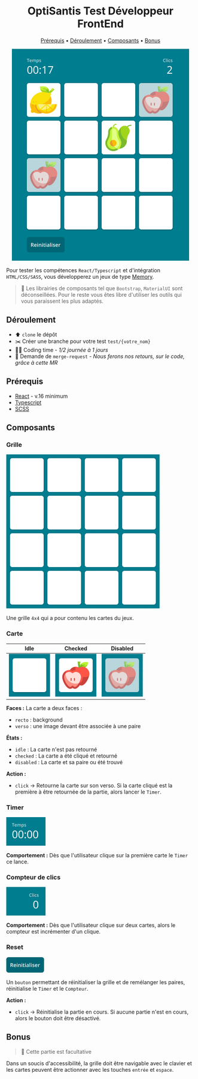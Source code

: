 <h1 align="center">OptiSantis Test Développeur FrontEnd</h1>

<p align="center">
    <a href="#prérequis">Prérequis</a> • <a href="#déroulement">Déroulement</a> • <a href="#composants">Composants</a> • <a href="#bonus">Bonus</a>
</p>

<div align="center">
    <img src="./assets/images/.docs/Grid.jpg" alt="Jeux du Memory en cours" />
</div>

Pour tester les compétences `React/Typescript` et d'intégration `HTML/CSS/SASS`, vous développerez un jeux de type [Memory](https://fr.wikipedia.org/wiki/Memory_(jeu)).

> 🚨 Les librairies de composants tel que `Bootstrap`, `MaterialUI` sont déconseillées. Pour le reste vous êtes libre d'utiliser les outils qui vous paraissent les plus adaptés.

## Déroulement

* ⬆️ `clone` le dépôt
* ✂️ Créer une branche pour votre test `test/{votre_nom}`
* 🧑‍💻 Coding time - _1/2 journée à 1 jours_
* 🔀 Demande de `merge-request` - _Nous ferons nos retours, sur le code, grâce à cette MR_

## Prérequis

* [React](https://reactjs.org/) - v.16 minimum
* [Typescript](https://www.typescriptlang.org/)
* [SCSS](https://sass-lang.com/)

## Composants

### Grille

![Grille du Memory](/assets/images/.docs/components/Grid.jpg)

Une grille `4x4` qui a pour contenu les cartes du jeux.

### Carte

| Idle  | Checked  | Disabled  |
|:-:|:-:|:-:|
| ![](/assets/images/.docs/components/Card/Recto.jpg) | ![](/assets/images/.docs/components/Card/Verso.jpg) | ![](/assets/images/.docs/components/Card/Found.jpg) |

**Faces :**
La carte a deux faces : 
* `recto` : background
* `verso` : une image devant être associée à une paire

**États :**
* `idle` : La carte n'est pas retourné
* `checked` : La carte a été cliqué et retourné
* `disabled` : La carte et sa paire ou été trouvé

**Action :**
* `click` -> Retourne la carte sur son verso. Si la carte cliqué est la première à être retournée de la partie, alors lancer le `Timer`.

### Timer

![Timer à zéro](/assets/images/.docs/components/Timer.jpg)

**Comportement :** Dès que l'utilisateur clique sur la première carte le `Timer` ce lance. 

### Compteur de clics

![Compteur de cliques](/assets/images/.docs/components/Counter.jpg)

**Comportement :** Dès que l'utilisateur clique sur deux cartes, alors le compteur est incrémenter d'un clique. 

### Reset

![Button reset](/assets/images/.docs/components/Reset.png)

Un `bouton` permettant de réinitialiser la grille et de remélanger les paires, réinitialise le `Timer` et le `Compteur`.

**Action :** 
* `click` -> Réinitialise la partie en cours. Si aucune partie n'est en cours, alors le bouton doit être désactivé.

## Bonus

> 🚨 Cette partie est facultative

Dans un soucis d'accessibilité, la grille doit être navigable avec le clavier et les cartes peuvent être actionner avec les touches `entrée` et `espace`.